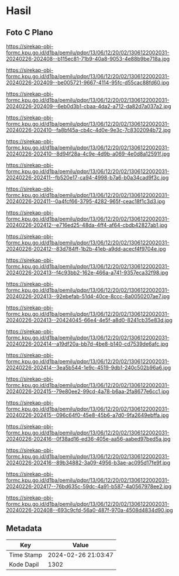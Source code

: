 # Hasil

## Foto C Plano

https://sirekap-obj-formc.kpu.go.id/d1ba/pemilu/pdpr/13/06/12/20/02/1306122002031-20240226-202408--b115ec81-71b9-40a8-9053-4e88b9be718a.jpg

https://sirekap-obj-formc.kpu.go.id/d1ba/pemilu/pdpr/13/06/12/20/02/1306122002031-20240226-202409--be005721-9667-4114-95fc-d55cac88fd60.jpg

https://sirekap-obj-formc.kpu.go.id/d1ba/pemilu/pdpr/13/06/12/20/02/1306122002031-20240226-202409--6eb0d3b1-cbaa-4da2-a712-da82d7a037a2.jpg

https://sirekap-obj-formc.kpu.go.id/d1ba/pemilu/pdpr/13/06/12/20/02/1306122002031-20240226-202410--fa8bf45a-cb4c-4d0e-9e3c-7c8302094b72.jpg

https://sirekap-obj-formc.kpu.go.id/d1ba/pemilu/pdpr/13/06/12/20/02/1306122002031-20240226-202410--8d94f28a-4c9e-4d9b-a069-4e0d8a12591f.jpg

https://sirekap-obj-formc.kpu.go.id/d1ba/pemilu/pdpr/13/06/12/20/02/1306122002031-20240226-202411--fb520e17-ca94-4998-b7a6-b0a34cad9f3c.jpg

https://sirekap-obj-formc.kpu.go.id/d1ba/pemilu/pdpr/13/06/12/20/02/1306122002031-20240226-202411--0a4fcf66-3795-4282-965f-ceac18f1c3d3.jpg

https://sirekap-obj-formc.kpu.go.id/d1ba/pemilu/pdpr/13/06/12/20/02/1306122002031-20240226-202412--e716ed25-48da-4ff4-af64-cbdb42827ab1.jpg

https://sirekap-obj-formc.kpu.go.id/d1ba/pemilu/pdpr/13/06/12/20/02/1306122002031-20240226-202412--83d784ff-1b2b-41eb-a9dd-acecf4f9704e.jpg

https://sirekap-obj-formc.kpu.go.id/d1ba/pemilu/pdpr/13/06/12/20/02/1306122002031-20240226-202413--f4c93bb2-162e-466a-a741-9357eca32f98.jpg

https://sirekap-obj-formc.kpu.go.id/d1ba/pemilu/pdpr/13/06/12/20/02/1306122002031-20240226-202413--92ebefab-51d4-40ce-8ccc-8a0050207ae7.jpg

https://sirekap-obj-formc.kpu.go.id/d1ba/pemilu/pdpr/13/06/12/20/02/1306122002031-20240226-202413--20424045-66e4-4e5f-a8d0-8241cb35e83d.jpg

https://sirekap-obj-formc.kpu.go.id/d1ba/pemilu/pdpr/13/06/12/20/02/1306122002031-20240226-202414--a19df20a-bb7d-4be8-b140-cd7539de6afc.jpg

https://sirekap-obj-formc.kpu.go.id/d1ba/pemilu/pdpr/13/06/12/20/02/1306122002031-20240226-202414--3ea5b544-1e9c-4519-9db1-240c502b96a6.jpg

https://sirekap-obj-formc.kpu.go.id/d1ba/pemilu/pdpr/13/06/12/20/02/1306122002031-20240226-202415--79e80ee2-99cd-4a78-b6aa-2fa8677e6cc1.jpg

https://sirekap-obj-formc.kpu.go.id/d1ba/pemilu/pdpr/13/06/12/20/02/1306122002031-20240226-202415--096c64f0-45e8-45b6-a7d0-9fa2649ebffa.jpg

https://sirekap-obj-formc.kpu.go.id/d1ba/pemilu/pdpr/13/06/12/20/02/1306122002031-20240226-202416--0f38ad16-ed36-405e-aa56-aabed97bed5a.jpg

https://sirekap-obj-formc.kpu.go.id/d1ba/pemilu/pdpr/13/06/12/20/02/1306122002031-20240226-202416--89b34882-3a09-4956-b3ae-ac095d17fe9f.jpg

https://sirekap-obj-formc.kpu.go.id/d1ba/pemilu/pdpr/13/06/12/20/02/1306122002031-20240226-202417--76bd635c-59dc-4a91-b587-4a0567978ee2.jpg

https://sirekap-obj-formc.kpu.go.id/d1ba/pemilu/pdpr/13/06/12/20/02/1306122002031-20240226-202408--693c9cfd-56a0-487f-970a-4508d4834d90.jpg


## Metadata

| Key        | Value               |
| ---------- | ------------------- |
| Time Stamp | 2024-02-26 21:03:47 |
| Kode Dapil | 1302                |



